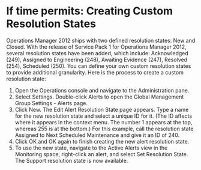 # If time permits: Creating Custom Resolution States
Operations Manager 2012 ships with two defined resolution states: New and Closed. With the release of Service Pack 1 for Operations Manager 2012, several resolution states have been added, which include: Acknowledged (249), Assigned to Engineering (248), Awaiting Evidence (247), Resolved (254), Scheduled (250).
You can define your own custom resolution states to provide additional granularity. Here is the process to create a custom resolution state:
1. Open the Operations console and navigate to the Administration pane.
2. Select Settings. Double-click Alerts to open the Global Management Group Settings - Alerts page.
3. Click New. The Edit Alert Resolution State page appears. Type a name for the new resolution state and select a unique ID for it. (The ID affects where it appears in the context menu. The number 1 appears at the top, whereas 255 is at the bottom.) For this example, call the resolution state Assigned to Next Scheduled Maintenance and give it an ID of 240.
4. Click OK and OK again to finish creating the new alert resolution state.
5. To use the new state, navigate to the Active Alerts view in the Monitoring space, right-click an alert, and select Set Resolution State. The Support resolution state is now available.

